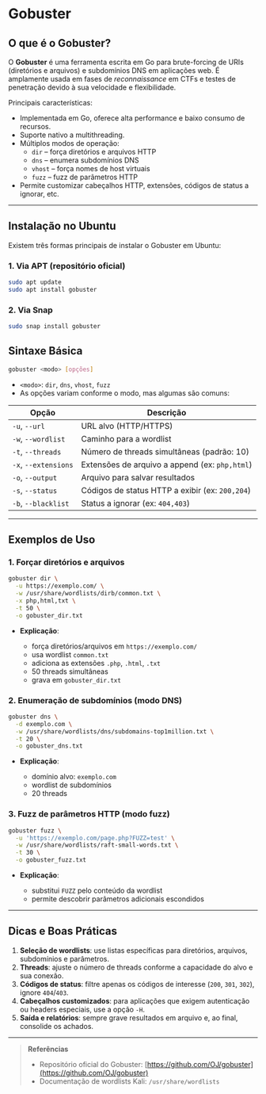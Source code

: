 # Gobuster

## O que é o Gobuster?

O **Gobuster** é uma ferramenta escrita em Go para brute-forcing de URIs (diretórios e arquivos) e subdomínios DNS em aplicações web. É amplamente usada em fases de _reconnaissance_ em CTFs e testes de penetração devido à sua velocidade e flexibilidade.

Principais características:
- Implementada em Go, oferece alta performance e baixo consumo de recursos.
- Suporte nativo a multithreading.
- Múltiplos modos de operação:  
  - `dir`     – força diretórios e arquivos HTTP  
  - `dns`     – enumera subdomínios DNS  
  - `vhost`  – força nomes de host virtuais  
  - `fuzz`    – fuzz de parâmetros HTTP  
- Permite customizar cabeçalhos HTTP, extensões, códigos de status a ignorar, etc.

---

## Instalação no Ubuntu

Existem três formas principais de instalar o Gobuster em Ubuntu:

### 1. Via APT (repositório oficial)

```bash
sudo apt update
sudo apt install gobuster
````

### 2. Via Snap

```bash
sudo snap install gobuster
```

## Sintaxe Básica

```bash
gobuster <modo> [opções]
```

* `<modo>`: `dir`, `dns`, `vhost`, `fuzz`
* As opções variam conforme o modo, mas algumas são comuns:

| Opção                | Descrição                                       |
| -------------------- | ----------------------------------------------- |
| `-u`, `--url`        | URL alvo (HTTP/HTTPS)                           |
| `-w`, `--wordlist`   | Caminho para a wordlist                         |
| `-t`, `--threads`    | Número de threads simultâneas (padrão: 10)      |
| `-x`, `--extensions` | Extensões de arquivo a append (ex: `php,html`)  |
| `-o`, `--output`     | Arquivo para salvar resultados                  |
| `-s`, `--status`     | Códigos de status HTTP a exibir (ex: `200,204`) |
| `-b`, `--blacklist`  | Status a ignorar (ex: `404,403`)                |

---

## Exemplos de Uso

### 1. Forçar diretórios e arquivos

```bash
gobuster dir \
  -u https://exemplo.com/ \
  -w /usr/share/wordlists/dirb/common.txt \
  -x php,html,txt \
  -t 50 \
  -o gobuster_dir.txt
```

* **Explicação**:

  * força diretórios/arquivos em `https://exemplo.com/`
  * usa wordlist `common.txt`
  * adiciona as extensões `.php`, `.html`, `.txt`
  * 50 threads simultâneas
  * grava em `gobuster_dir.txt`

### 2. Enumeração de subdomínios (modo DNS)

```bash
gobuster dns \
  -d exemplo.com \
  -w /usr/share/wordlists/dns/subdomains-top1million.txt \
  -t 20 \
  -o gobuster_dns.txt
```

* **Explicação**:

  * domínio alvo: `exemplo.com`
  * wordlist de subdomínios
  * 20 threads

### 3. Fuzz de parâmetros HTTP (modo fuzz)

```bash
gobuster fuzz \
  -u 'https://exemplo.com/page.php?FUZZ=test' \
  -w /usr/share/wordlists/raft-small-words.txt \
  -t 30 \
  -o gobuster_fuzz.txt
```

* **Explicação**:

  * substitui `FUZZ` pelo conteúdo da wordlist
  * permite descobrir parâmetros adicionais escondidos

---

## Dicas e Boas Práticas

1. **Seleção de wordlists**: use listas específicas para diretórios, arquivos, subdomínios e parâmetros.
2. **Threads**: ajuste o número de threads conforme a capacidade do alvo e sua conexão.
3. **Códigos de status**: filtre apenas os códigos de interesse (`200`, `301`, `302`), ignore `404`/`403`.
4. **Cabeçalhos customizados**: para aplicações que exigem autenticação ou headers especiais, use a opção `-H`.
5. **Saída e relatórios**: sempre grave resultados em arquivo e, ao final, consolide os achados.

---

> **Referências**
>
> * Repositório oficial do Gobuster: [https://github.com/OJ/gobuster](https://github.com/OJ/gobuster)
> * Documentação de wordlists Kali: `/usr/share/wordlists`
